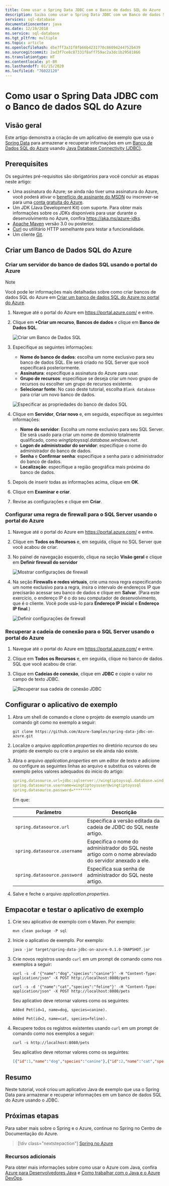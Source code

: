 ```yaml
---
title: Como usar o Spring Data JDBC com o Banco de dados SQL do Azure
description: Saiba como usar o Spring Data JDBC com um Banco de dados SQL do Azure.
services: sql-database
documentationcenter: java
ms.date: 12/19/2018
ms.service: sql-database
ms.tgt_pltfrm: multiple
ms.topic: article
ms.openlocfilehash: d5e7ff3a31f8fb66b4231770c86094244752b439
ms.sourcegitcommit: 2ad3f7ce8c87331f8aff759ac2a3dc1b29581866
ms.translationtype: HT
ms.contentlocale: pt-BR
ms.lasthandoff: 01/15/2020
ms.locfileid: "76022120"
---
```

# <a name="how-to-use-spring-data-jdbc-with-azure-sql-database"></a>Como usar o Spring Data JDBC com o Banco de dados SQL do Azure

## <a name="overview"></a>Visão geral

Este artigo demonstra a criação de um aplicativo de exemplo que usa o [Spring Data] para armazenar e recuperar informações em um [Banco de Dados SQL do Azure](https://azure.microsoft.com/services/sql-database/) usando [Java Database Connectivity (JDBC)](https://docs.oracle.com/javase/8/docs/technotes/guides/jdbc/).

## <a name="prerequisites"></a>Prerequisites

Os seguintes pré-requisitos são obrigatórios para você concluir as etapas neste artigo:

* Uma assinatura do Azure; se ainda não tiver uma assinatura do Azure, você poderá ativar o [benefício de assinante do MSDN] ou inscrever-se para uma [conta gratuita do Azure].
* Um JDK (Java Development Kit) com suporte. Para obter mais informações sobre os JDKs disponíveis para usar durante o desenvolvimento no Azure, confira <https://aka.ms/azure-jdks>.
* [Apache Maven](http://maven.apache.org/) versão 3.0 ou posterior.
* [Curl](https://curl.haxx.se/) ou utilitário HTTP semelhante para testar a funcionalidade.
* Um cliente [Git](https://git-scm.com/downloads).

## <a name="create-an-azure-sql-database"></a>Criar um Banco de Dados SQL do Azure

### <a name="create-a-sql-database-server-using-the-azure-portal"></a>Criar um servidor do banco de dados SQL usando o portal do Azure

> [!NOTE]
> 
> Você pode ler informações mais detalhadas sobre como criar bancos de dados SQL do Azure em [Criar um banco de dados SQL do Azure no portal do Azure](/azure/sql-database/sql-database-get-started-portal).

1. Navegue até o portal do Azure em <https://portal.azure.com/> e entre.

1. Clique em **+Criar um recurso**, **Bancos de dados** e clique em **Banco de Dados SQL**.

   ![Criar um Banco de Dados SQL][SQL01]

1. Especifique as seguintes informações:

   - **Nome do banco de dados**: escolha um nome exclusivo para seu banco de dados SQL. Ele será criado no SQL Server que você especificará posteriormente.
   - **Assinatura**: especifique a assinatura do Azure para usar.
   - **Grupo de recursos**: especifique se deseja criar um novo grupo de recursos ou escolher um grupo de recursos existente.
   - **Selecionar fonte**: No caso deste tutorial, escolha `Blank database` para criar um novo banco de dados.

   ![Especificar as propriedades do banco de dados SQL][SQL02]
   
1. Clique em **Servidor**, **Criar novo** e, em seguida, especifique as seguintes informações:

   - **Nome do servidor**: Escolha um nome exclusivo para seu SQL Server. Ele será usado para criar um nome de domínio totalmente qualificado, como *wingtiptoyssql.database.windows.net*.
   - **Logon de administrador do servidor**: especifique o nome do administrador do banco de dados.
   - **Senha** e **Confirmar senha**: especifique a senha para o administrador do banco de dados.
   - **Localização**: especifique a região geográfica mais próxima do banco de dados.


1. Depois de inserir todas as informações acima, clique em **OK**.

1. Clique em **Examinar e criar**.

1. Revise as configurações e clique em **Criar**.

### <a name="configure-a-firewall-rule-for-your-sql-server-using-the-azure-portal"></a>Configurar uma regra de firewall para o SQL Server usando o portal do Azure

1. Navegue até o portal do Azure em <https://portal.azure.com/> e entre.

1. Clique em **Todos os Recursos** e, em seguida, clique no SQL Server que você acabou de criar.

1. No painel de navegação esquerdo, clique na seção **Visão geral** e clique em **Definir firewall do servidor**

   ![Mostrar configurações de firewall][SQL06]

1. Na seção **Firewalls e redes virtuais**, crie uma nova regra especificando um nome exclusivo para a regra, insira o intervalo de endereços IP que precisarão acessar seu banco de dados e clique em **Salvar**. (Para este exercício, o endereço IP é o do seu computador de desenvolvimento, que é o cliente.  Você pode usá-lo para **Endereço IP inicial** e **Endereço IP final**.)

   ![Definir configurações de firewall][SQL07]

### <a name="retrieve-the-connection-string-for-your-sql-server-using-the-azure-portal"></a>Recuperar a cadeia de conexão para o SQL Server usando o portal do Azure

1. Navegue até o portal do Azure em <https://portal.azure.com/> e entre.

1. Clique em **Todos os Recursos** e, em seguida, clique no banco de dados SQL que você acabou de criar.

1. Clique em **Cadeias de conexão**, clique em **JDBC** e copie o valor no campo de texto JDBC.

   ![Recuperar sua cadeia de conexão JDBC][SQL09]

## <a name="configure-the-sample-application"></a>Configurar o aplicativo de exemplo

1. Abra um shell de comando e clone o projeto de exemplo usando um comando git como no exemplo a seguir:

   ```shell
   git clone https://github.com/Azure-Samples/spring-data-jdbc-on-azure.git
   ```

1. Localize o arquivo *application.properties* no diretório *recursos* do seu projeto de exemplo ou crie o arquivo se ele ainda não existe.

1. Abra o arquivo *application.properties* em um editor de texto e adicione ou configure as seguintes linhas ao arquivo e substitua os valores de exemplo pelos valores adequados do início do artigo:

   ```yaml
   spring.datasource.url=jdbc:sqlserver://wingtiptoyssql.database.windows.net:1433;database=wingtiptoys;encrypt=true;trustServerCertificate=false;hostNameInCertificate=*.database.windows.net;loginTimeout=30;
   spring.datasource.username=wingtiptoysuser@wingtiptoyssql
   spring.datasource.password=********
    ```
   Em que:

   | Parâmetro | Descrição |
   |---|---|
   | `spring.datasource.url` | Especifica a versão editada da cadeia de JDBC do SQL neste artigo. |
   | `spring.datasource.username` | Especifica o nome do administrador do SQL neste artigo com o nome abreviado do servidor anexado a ele. |
   | `spring.datasource.password` | Especifica sua senha de administrador do SQL neste artigo. |

1. Salve e feche o arquivo *application.properties*.

## <a name="package-and-test-the-sample-application"></a>Empacotar e testar o aplicativo de exemplo 

1. Crie seu aplicativo de exemplo com o Maven. Por exemplo:

   ```shell
   mvn clean package -P sql
   ```

1. Inicie o aplicativo de exemplo. Por exemplo:

   ```shell
   java -jar target/spring-data-jdbc-on-azure-0.1.0-SNAPSHOT.jar
   ```

1. Crie novos registros usando `curl` em um prompt de comando como nos exemplos a seguir:

   ```shell
   curl -s -d '{"name":"dog","species":"canine"}' -H "Content-Type: application/json" -X POST http://localhost:8080/pets

   curl -s -d '{"name":"cat","species":"feline"}' -H "Content-Type: application/json" -X POST http://localhost:8080/pets
   ```

   Seu aplicativo deve retornar valores como os seguintes:

   ```shell
   Added Pet(id=1, name=dog, species=canine).

   Added Pet(id=2, name=cat, species=feline).
   ```

1. Recupere todos os registros existentes usando `curl` em um prompt de comando como nos exemplos a seguir:

   ```shell
   curl -s http://localhost:8080/pets
   ```
    
   Seu aplicativo deve retornar valores como os seguintes:

   ```json
   [{"id":1,"name":"dog","species":"canine"},{"id":2,"name":"cat","species":"feline"}]
   ```

## <a name="summary"></a>Resumo

Neste tutorial, você criou um aplicativo Java de exemplo que usa o Spring Data para armazenar e recuperar informações em um banco de dados SQL do Azure usando o JDBC.

## <a name="next-steps"></a>Próximas etapas

Para saber mais sobre o Spring e o Azure, continue no Spring no Centro de Documentação do Azure.

> [!div class="nextstepaction"]
> [Spring no Azure](/azure/java/spring-framework)

### <a name="additional-resources"></a>Recursos adicionais

Para obter mais informações sobre como usar o Azure com Java, confira [Azure para Desenvolvedores Java] e [Como trabalhar com o Java e o Azure DevOps].

<!-- URL List -->

[Azure para desenvolvedores Java]: /azure/java/
[conta gratuita do Azure]: https://azure.microsoft.com/pricing/free-trial/
[Como trabalhar com o Java e o Azure DevOps]: /azure/devops/
[benefício de assinante do MSDN]: https://azure.microsoft.com/pricing/member-offers/msdn-benefits-details/
[Spring Boot]: http://projects.spring.io/spring-boot/
[Spring Data]: https://spring.io/projects/spring-data
[Spring Initializr]: https://start.spring.io/
[Spring Framework]: https://spring.io/

<!-- IMG List -->

[SQL01]: media/configure-spring-data-jdbc-with-azure-sql-server/create-azure-sql-01.png
[SQL02]: media/configure-spring-data-jdbc-with-azure-sql-server/create-azure-sql-02.png
[SQL03]: media/configure-spring-data-jdbc-with-azure-sql-server/create-azure-sql-03.png
[SQL04]: media/configure-spring-data-jdbc-with-azure-sql-server/create-azure-sql-04.png
[SQL05]: media/configure-spring-data-jdbc-with-azure-sql-server/create-azure-sql-05.png
[SQL06]: media/configure-spring-data-jdbc-with-azure-sql-server/create-azure-sql-06.png
[SQL07]: media/configure-spring-data-jdbc-with-azure-sql-server/create-azure-sql-07.png
[SQL08]: media/configure-spring-data-jdbc-with-azure-sql-server/create-azure-sql-08.png
[SQL09]: media/configure-spring-data-jdbc-with-azure-sql-server/create-azure-sql-09.png
